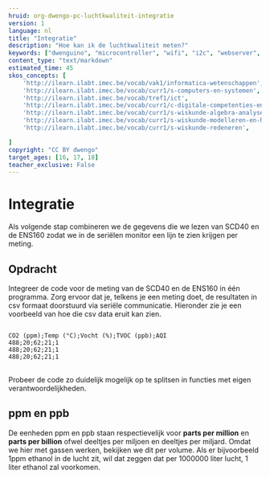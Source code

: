```yaml
---
hruid: org-dwengo-pc-luchtkwaliteit-integratie
version: 1
language: nl
title: "Integratie"
description: "Hoe kan ik de luchtkwaliteit meten?"
keywords: ["dwenguino", "microcontroller", "wifi", "i2c", "webserver", "internet", "co2", "luchtkwaliteit"]
content_type: "text/markdown"
estimated_time: 45
skos_concepts: [
    'http://ilearn.ilabt.imec.be/vocab/vak1/informatica-wetenschappen', 
    'http://ilearn.ilabt.imec.be/vocab/curr1/s-computers-en-systemen',
    'http://ilearn.ilabt.imec.be/vocab/tref1/ict',
    'http://ilearn.ilabt.imec.be/vocab/curr1/c-digitale-competenties-en-mediawijsheid',
    'http://ilearn.ilabt.imec.be/vocab/curr1/s-wiskunde-algebra-analyse',
    'http://ilearn.ilabt.imec.be/vocab/curr1/s-wiskunde-modelleren-en-heuristiek',
    'http://ilearn.ilabt.imec.be/vocab/curr1/s-wiskunde-redeneren',

]
copyright: "CC BY dwengo"
target_ages: [16, 17, 18]
teacher_exclusive: False
---
```


# Integratie

Als volgende stap combineren we de gegevens die we lezen van SCD40 en de ENS160 zodat we in de seriëlen monitor een lijn te zien krijgen per meting.

<div class="dwengo-content assignment">
<h2 class="title">Opdracht</h2>
<div class="content">
<p>Integreer de code voor de meting van de SCD40 en de ENS160 in één programma. Zorg ervoor dat je, telkens je een meting doet, de resultaten in csv formaat doorstuurd via seriële communicatie. Hieronder zie je een voorbeeld van hoe die csv data eruit kan zien.</p>

<pre>
<code class="lang-csv">
CO2 (ppm);Temp (°C);Vocht (%);TVOC (ppb);AQI
488;20;62;21;1
488;20;62;21;1
488;20;62;21;1
</code>
</pre>

<p>Probeer de code zo duidelijk mogelijk op te splitsen in functies met eigen verantwoordelijkheden.</p>

</div>
</div>

<div class="dwengo-content sideinfo">
<h2 class="title">ppm en ppb</h2>
<div class="content">
De eenheden ppm en ppb staan respectievelijk voor <strong>parts per million</strong> en <strong>parts per billion</strong> ofwel deeltjes per miljoen en deeltjes per miljard. Omdat we hier met gassen werken, bekijken we dit per volume. Als er bijvoorbeeld 1ppm ethanol in de lucht zit, wil dat zeggen dat per 1000000 liter lucht, 1 liter ethanol zal voorkomen.
</div>
</div>